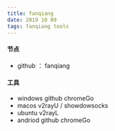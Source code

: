 ```yaml
---
title: fanqiang
date: 2019 10 09
tags: fanqiang tools
---
```


#### 节点

- github ： fanqiang

#### 工具

- windows github chromeGo
- macos v2rayU / showdowsocks
- ubuntu v2rayL
- andriod github chromeGo
